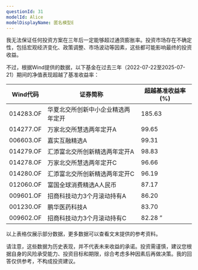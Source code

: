 ```yaml
---
questionId: 31
modelId: Alice
modelDisplayName: 匿名模型E
---
```

我无法保证任何投资方案在三年后一定能够超过通货膨胀率。投资市场存在不确定性，包括宏观经济变化、政策调整、市场波动等因素，这些都可能影响最终的投资收益。

不过，根据Wind提供的数据，以下基金在过去三年（2022-07-22至2025-07-21）期间的净值表现超越了基准收益率：

| Wind代码    | 证券简称              | 超越基准收益率(%) |
| --------- | ----------------- | ---------- |
| 014283.OF | 华夏北交所创新中小企业精选两年定开 | 185.63     |
| 014277.OF | 万家北交所慧选两年定开A      | 99.65      |
| 006603.OF | 嘉实互融精选A           | 99.31      |
| 014279.OF | 汇添富北交所创新精选两年定开A   | 98.83      |
| 014278.OF | 万家北交所慧选两年定开C      | 96.66      |
| 014280.OF | 汇添富北交所创新精选两年定开C   | 96.19      |
| 012060.OF | 富国全球消费精选A人民币      | 87.17      |
| 009601.OF | 招商科技动力3个月滚动持有A    | 86.20      |
| 001230.OF | 鹏华医药科技A           | 83.70      |
| 009602.OF | 招商科技动力3个月滚动持有C    | 82.28 ”    |

以上表格仅展示部分数据，更多数据可以查看文末提供的参考资料。

请注意，这些数据为历史表现，并不代表未来收益的承诺。投资需谨慎，建议您根据自身的风险承受能力、投资目标和期限，综合考虑多种因素后再做决策。我的回答仅供参考，不构成投资建议。